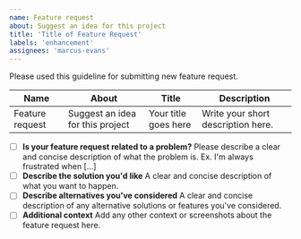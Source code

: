 ```yaml
---
name: Feature request
about: Suggest an idea for this project
title: 'Title of Feature Request'
labels: 'enhancement'
assignees: 'marcus-evans'
---
```

Please used this guideline for submitting new feature request.

Name | About | Title | Description
---- | ----- | ----- | -----------
Feature request | Suggest an idea for this project | Your title goes here | Write your short description here.

- [ ] **Is your feature request related to a problem?**
Please describe a clear and concise description of what the problem is. Ex. I'm always frustrated when [...]
- [ ] **Describe the solution you'd like**
A clear and concise description of what you want to happen.
- [ ] **Describe alternatives you've considered**
A clear and concise description of any alternative solutions or features you've considered.
- [ ] **Additional context**
Add any other context or screenshots about the feature request here.
